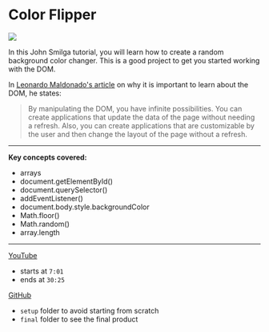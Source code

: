 # Color Flipper

![](https://www.freecodecamp.org/news/content/images/size/w1000/2021/03/color-flipper.png)

In this John Smilga tutorial, you will learn how to create a random background color changer. This is a good project to get you started working with the DOM.

In [Leonardo Maldonado's article](https://www.freecodecamp.org/news/whats-the-document-object-model-and-why-you-should-know-how-to-use-it-1a2d0bc5429d/#:~:text=Advantages,the%20page%20without%20a%20refresh.) on why it is important to learn about the DOM, he states:

>By manipulating the DOM, you have infinite possibilities. You can create applications that update the data of the page without needing a refresh. Also, you can create applications that are customizable by the user and then change the layout of the page without a refresh.

---
**Key concepts covered:**
- arrays
- document.getElementById()
- document.querySelector()
- addEventListener()
- document.body.style.backgroundColor
- Math.floor()
- Math.random()
- array.length

---
[YouTube](https://www.youtube.com/watch?v=3PHXvlpOkf4&t=421s)
- starts at `7:01`
- ends at `30:25`

[GitHub](https://github.com/john-smilga/javascript-basic-projects/tree/master/1-color-flipper)
- `setup` folder to avoid starting from scratch
- `final` folder to see the final product